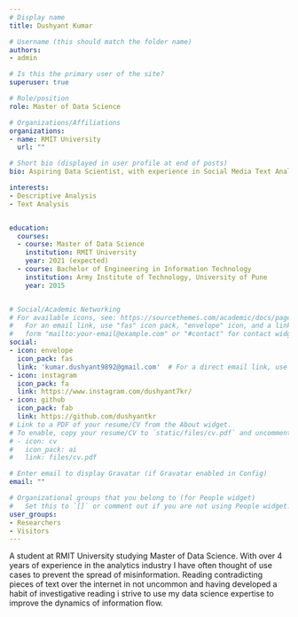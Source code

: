 ```yaml
---
# Display name
title: Dushyant Kumar

# Username (this should match the folder name)
authors:
- admin

# Is this the primary user of the site?
superuser: true

# Role/position
role: Master of Data Science

# Organizations/Affiliations
organizations:
- name: RMIT University
  url: ""

# Short bio (displayed in user profile at end of posts)
bio: Aspiring Data Scientist, with experience in Social Media Text Analysis.

interests:
- Descriptive Analysis
- Text Analysis


education:
  courses:
  - course: Master of Data Science
    institution: RMIT University
    year: 2021 (expected)
  - course: Bachelor of Engineering in Information Technology
    institution: Army Institute of Technology, University of Pune
    year: 2015


# Social/Academic Networking
# For available icons, see: https://sourcethemes.com/academic/docs/page-builder/#icons
#   For an email link, use "fas" icon pack, "envelope" icon, and a link in the
#   form "mailto:your-email@example.com" or "#contact" for contact widget.
social:
- icon: envelope
  icon_pack: fas
  link: 'kumar.dushyant9892@gmail.com'  # For a direct email link, use "mailto:test@example.org".
- icon: instagram
  icon_pack: fa
  link: https://www.instagram.com/dushyant7kr/
- icon: github
  icon_pack: fab
  link: https://github.com/dushyantkr
# Link to a PDF of your resume/CV from the About widget.
# To enable, copy your resume/CV to `static/files/cv.pdf` and uncomment the lines below.
# - icon: cv
#   icon_pack: ai
#   link: files/cv.pdf

# Enter email to display Gravatar (if Gravatar enabled in Config)
email: ""

# Organizational groups that you belong to (for People widget)
#   Set this to `[]` or comment out if you are not using People widget.
user_groups:
- Researchers
- Visitors
---
```


A student at RMIT University studying Master of Data Science. With over 4 years of experience in the analytics industry I have often thought of use cases to prevent the spread of misinformation. Reading contradicting pieces of text over the internet in not uncommon and having developed a habit of investigative reading i strive to use my data science expertise to improve the dynamics of information flow.
